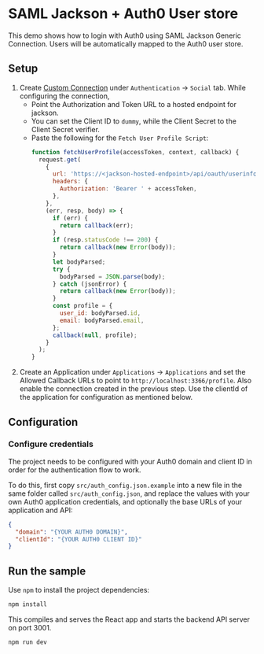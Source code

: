 # SAML Jackson + Auth0 User store

This demo shows how to login with Auth0 using SAML Jackson Generic Connection. Users will be automatically mapped to the Auth0 user store.

## Setup

1. Create [Custom Connection](https://auth0.com/docs/authenticate/identity-providers/social-identity-providers/oauth2) under `Authentication` -> `Social` tab. While configuring the connection,
   - Point the Authorization and Token URL to a hosted endpoint for jackson.
   - You can set the Client ID to `dummy`, while the Client Secret to the Client Secret verifier.
   - Paste the following for the `Fetch User Profile Script`:
     ```javascript
     function fetchUserProfile(accessToken, context, callback) {
       request.get(
         {
           url: 'https://<jackson-hosted-endpoint>/api/oauth/userinfo',
           headers: {
             Authorization: 'Bearer ' + accessToken,
           },
         },
         (err, resp, body) => {
           if (err) {
             return callback(err);
           }
           if (resp.statusCode !== 200) {
             return callback(new Error(body));
           }
           let bodyParsed;
           try {
             bodyParsed = JSON.parse(body);
           } catch (jsonError) {
             return callback(new Error(body));
           }
           const profile = {
             user_id: bodyParsed.id,
             email: bodyParsed.email,
           };
           callback(null, profile);
         }
       );
     }
     ```
2. Create an Application under `Applications` -> `Applications` and set the Allowed Callback URLs to point to `http://localhost:3366/profile`. Also enable the connection created in the previous step. Use the clientId of the application for configuration as mentioned below.

## Configuration

### Configure credentials

The project needs to be configured with your Auth0 domain and client ID in order for the authentication flow to work.

To do this, first copy `src/auth_config.json.example` into a new file in the same folder called `src/auth_config.json`, and replace the values with your own Auth0 application credentials, and optionally the base URLs of your application and API:

```json
{
  "domain": "{YOUR AUTH0 DOMAIN}",
  "clientId": "{YOUR AUTH0 CLIENT ID}"
}
```

## Run the sample

Use `npm` to install the project dependencies:

```bash
npm install
```

This compiles and serves the React app and starts the backend API server on port 3001.

```bash
npm run dev
```
